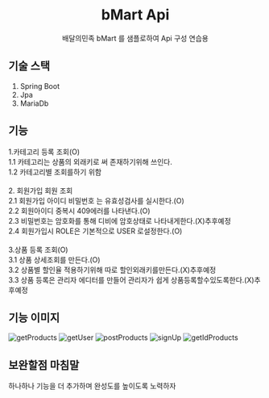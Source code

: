  <h1 align="center">bMart Api </h1>

  <p align="center">
  배달의민족 bMart 를 샘플로하여 Api 구성 연습용
  </p>

## 기술 스택 
1. Spring Boot<br>
2. Jpa<br>
3. MariaDb<br>
## 기능 
1.카테고리 등록 조회(O)<br>
1.1 카테고리는 상품의 외래키로 써 존재하기위해 쓰인다.<br>
1.2 카테고리별 조회를하기 위함<br><br>
2. 회원가입 회원 조회<br>
2.1 회원가입 아이디 비밀번호 는 유효성검사를 실시한다.(O)<br>
2.2 회원아이디 중복시 409에러를 나타낸다.(O)<br>
2.3 비밀번호는 암호화를 통해 디비에 암호상태로 나타내게한다.(X)추후예정<br>
2.4 회원가입시 ROLE은 기본적으로 USER 로설정한다.(O)<br><br>
3.상품 등록 조회(O)<br>
3.1 상품 상세조회를 만든다.(O)<br>
3.2 상품별 할인율 적용하기위해 따로 할인외래키를만든다.(X)추후예정<br>
3.3 상품 등록은 관리자 에디터를 만들어 관리자가 쉽게 상품등록할수있도록한다.(X)추후예정<br>
## 기능 이미지
![getProducts](https://user-images.githubusercontent.com/112354634/223041065-f9175012-187e-4f18-a0cf-287b37846a10.PNG)
![getUser](https://user-images.githubusercontent.com/112354634/223041069-5e51422d-d2e3-496f-a835-1f00329567bd.PNG)
![postProducts](https://user-images.githubusercontent.com/112354634/223041074-84a1c79c-0042-40f7-a2ae-029cce26cc03.PNG)
![signUp](https://user-images.githubusercontent.com/112354634/223041076-b396fbe6-53ef-41b0-a732-3fac8b3eb359.PNG)
![getIdProducts](https://user-images.githubusercontent.com/112354634/223041078-b1f8b528-b37a-4ca8-8ed8-89c613510a00.PNG)

## 보완할점 마침말
하나하나 기능을 더 추가하며 완성도를 높이도록 노력하자

